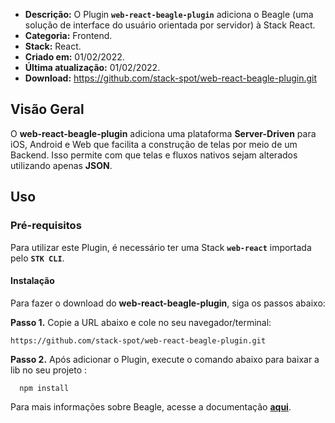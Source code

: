 - **Descrição:** O Plugin **`web-react-beagle-plugin`** adiciona o Beagle (uma solução de interface do usuário orientada por servidor) à Stack React.
- **Categoria:** Frontend.
- **Stack:** React.
- **Criado em:** 01/02/2022. 
- **Última atualização:** 01/02/2022.
- **Download:** https://github.com/stack-spot/web-react-beagle-plugin.git


## **Visão Geral**

O **web-react-beagle-plugin** adiciona uma plataforma **Server-Driven** para iOS, Android e Web que facilita a construção de telas por meio de um Backend. Isso permite com que telas e fluxos nativos sejam alterados utilizando apenas **JSON**.

## **Uso**

### **Pré-requisitos**
Para utilizar este Plugin, é necessário ter uma Stack **`web-react`** importada pelo **`STK CLI`**.

#### Instalação
Para fazer o download do **web-react-beagle-plugin**, siga os passos abaixo:

**Passo 1.** Copie a URL abaixo e cole no seu navegador/terminal:
```
https://github.com/stack-spot/web-react-beagle-plugin.git
```

**Passo 2.** Após adicionar o Plugin, execute o comando abaixo para baixar a lib no seu projeto :

```
  npm install
```
Para mais informações sobre Beagle, acesse a documentação [**aqui**](https://usebeagle.io/).
